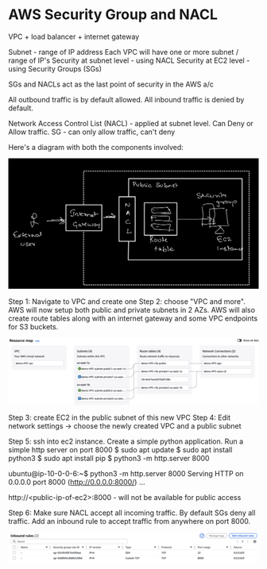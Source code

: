 # AWS Security Group and NACL

VPC + load balancer + internet gateway

Subnet - range of IP address
Each VPC will have one or more subnet / range of IP's
Security at subnet level - using NACL
Security at EC2 level - using Security Groups (SGs)
 
SGs and NACLs act as the last point of security in the AWS a/c

All outbound traffic is by default allowed.
All inbound traffic is denied by default. 

Network Access Control List (NACL) - applied at subnet level. Can Deny or Allow traffic.
SG - can only allow traffic, can't deny

Here's a diagram with both the components involved: 

![AWS Security Group and NACL Overview](overview.png)

Step 1: Navigate to VPC and create one
Step 2: choose "VPC and more". AWS will now setup both public and private subnets in 2 AZs. AWS will also create route tables along with an internet gateway and some VPC endpoints for S3 buckets. 

![VPC-workflow](VPC-workflow.png)

Step 3: create EC2 in the public subnet of this new VPC 
Step 4: Edit network settings ->  choose the newly created VPC and a public subnet

Step 5: ssh into ec2 instance. Create a simple python application. Run a simple http server on port 8000
$ sudo apt update
$ sudo apt install python3
$ sudo apt install pip
$ python3 -m http.server 8000

ubuntu@ip-10-0-0-6:~$ python3 -m http.server 8000
Serving HTTP on 0.0.0.0 port 8000 (http://0.0.0.0:8000/) ...

http://&lt;public-ip-of-ec2&gt;:8000 - will not be available for public access

Step 6: Make sure NACL accept all incoming traffic. By default SGs deny all traffic. Add an inbound rule to accept traffic from anywhere on port 8000.

![sg-inbound](sg-inbound.png)

